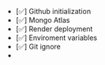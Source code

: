 - [✅] Github initialization
- [✅] Mongo Atlas
- [✅] Render deployment
- [✅] Enviroment variables
- [✅] Git ignore
- 
